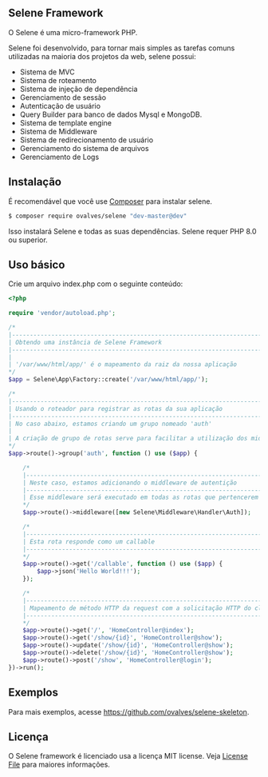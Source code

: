 ## Selene Framework

O Selene é uma micro-framework PHP.

Selene foi desenvolvido, para tornar mais simples as tarefas comuns utilizadas na maioria dos projetos da web, selene possui:

- Sistema de MVC
- Sistema de roteamento
- Sistema de injeção de dependência
- Gerenciamento de sessão
- Autenticação de usuário
- Query Builder para banco de dados Mysql e MongoDB.
- Sistema de template engine
- Sistema de Middleware
- Sistema de redirecionamento de usuário
- Gerenciamento do sistema de arquivos
- Gerenciamento de Logs

## Instalação

É recomendável que você use [Composer](https://getcomposer.org/) para instalar selene.

```bash
$ composer require ovalves/selene "dev-master@dev"
```

Isso instalará Selene e todas as suas dependências. Selene requer PHP 8.0 ou superior.

## Uso básico

Crie um arquivo index.php com o seguinte conteúdo:

```php
<?php

require 'vendor/autoload.php';

/*
|--------------------------------------------------------------------------
| Obtendo uma instância de Selene Framework
|--------------------------------------------------------------------------
|
| '/var/www/html/app/' é o mapeamento da raiz da nossa aplicação
*/
$app = Selene\App\Factory::create('/var/www/html/app/');

/*
|--------------------------------------------------------------------------
| Usando o roteador para registrar as rotas da sua aplicação
|--------------------------------------------------------------------------
| No caso abaixo, estamos criando um grupo nomeado 'auth'
|
| A criação de grupo de rotas serve para facilitar a utilização dos middlewares
*/
$app->route()->group('auth', function () use ($app) {

    /*
    |--------------------------------------------------------------------------
    | Neste caso, estamos adicionando o middleware de autentição
    |--------------------------------------------------------------------------
    | Esse middleware será executado em todas as rotas que pertencerem a esse grupo
    */
    $app->route()->middleware([new Selene\Middleware\Handler\Auth]);

    /*
    |--------------------------------------------------------------------------
    | Esta rota responde como um callable
    |--------------------------------------------------------------------------
    */
    $app->route()->get('/callable', function () use ($app) {
        $app->json('Hello World!!!');
    });

    /*
    |--------------------------------------------------------------------------
    | Mapeamento de método HTTP da request com a solicitação HTTP do cliente
    |--------------------------------------------------------------------------
    */
    $app->route()->get('/', 'HomeController@index');
    $app->route()->get('/show/{id}', 'HomeController@show');
    $app->route()->update('/show/{id}', 'HomeController@show');
    $app->route()->delete('/show/{id}', 'HomeController@show');
    $app->route()->post('/show', 'HomeController@login');
})->run();
```

## Exemplos

Para mais exemplos, acesse https://github.com/ovalves/selene-skeleton.

## Licença

O Selene framework é licenciado usa a licença MIT license. Veja [License File](LICENSE) para maiores informações.

